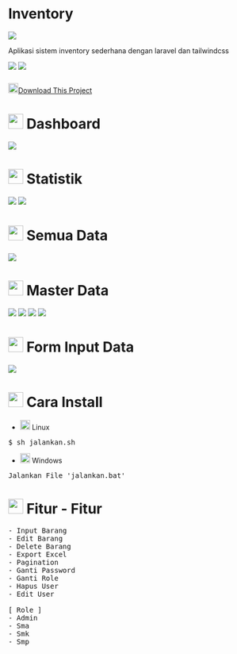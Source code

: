 # Inventory

<img src='https://raw.githubusercontent.com/FajarTheGGman/Inventory/master/.img/banner.png'/>

<p>Aplikasi sistem inventory sederhana dengan laravel dan tailwindcss </p>


![](https://img.shields.io/badge/Language-PHP-blue?style=for-the-badge) ![](https://img.shields.io/badge/Style-Tailwindcss-lime?style=for-the-badge)

<a href="https://github.com/FajarTheGGman/Inventory/archive/refs/heads/main.zip"><img src="https://www.flaticon.com/svg/vstatic/svg/4420/4420152.svg?token=exp=1617359129~hmac=b0cfa16aa362796e69c6e70f8bbfec90" width="20" style="margin-top: 10px" height="20"/>Download This Project</a>

 # <img src="https://www.flaticon.com/svg/vstatic/svg/2782/2782066.svg?token=exp=1617326284~hmac=783d921c851df88c272443f14fc498ec" width="30" height="30"/> Dashboard 
<img src='https://raw.githubusercontent.com/FajarTheGGman/Inventory/master/.img/home' />

 # <img src="https://www.flaticon.com/svg/vstatic/svg/921/921591.svg?token=exp=1617326095~hmac=be2ef0d43284680c6acdb17b4a34c841" width="30" height="30"/> Statistik 
<img src='https://raw.githubusercontent.com/FajarTheGGman/Inventory/master/.img/chart.jpeg' />
<img src='https://raw.githubusercontent.com/FajarTheGGman/Inventory/master/.img/chart2.jpeg' />

# <img src="https://www.flaticon.com/svg/vstatic/svg/148/148825.svg?token=exp=1617326358~hmac=a4adf50fafd77b2efb646e16c9f1a2fa" width="30" height="30"/> Semua Data 
<img src='https://raw.githubusercontent.com/FajarTheGGman/Inventory/master/.img/alldata.jpeg' />

# <img src="https://www.flaticon.com/svg/vstatic/svg/4425/4425328.svg?token=exp=1617326358~hmac=c58783f7306fbb72da8bd581653276ba" width="30" height="30"/> Master Data 
<img src='https://raw.githubusercontent.com/FajarTheGGman/Inventory/master/.img/pengelola.jpeg' />
<img src='https://raw.githubusercontent.com/FajarTheGGman/Inventory/master/.img/ruangan.jpeg' />
<img src='https://raw.githubusercontent.com/FajarTheGGman/Inventory/master/.img/kelompokaset.jpeg'/>
<img src='https://raw.githubusercontent.com/FajarTheGGman/Inventory/master/.img/sumberdana.jpeg' />

# <img src="https://www.flaticon.com/svg/vstatic/svg/4420/4420227.svg?token=exp=1617326441~hmac=65af2ac7fc5f372063a134232a829bbb" width="30" height="30" /> Form Input Data 
<img src='https://raw.githubusercontent.com/FajarTheGGman/Inventory/master/.img/input.jpeg' />


# <img src="https://www.flaticon.com/svg/vstatic/svg/4411/4411736.svg?token=exp=1617326562~hmac=d67824cadd12b6224b2dbd82236db19a" width="30" height="30"/> Cara Install 

- <img src="https://www.flaticon.com/svg/vstatic/svg/226/226772.svg?token=exp=1617326654~hmac=58c163553afbb94825d461da4b597634" width="20" height="20" /> Linux
<pre>
$ sh jalankan.sh
</pre>

- <img src="https://www.flaticon.com/svg/vstatic/svg/888/888882.svg?token=exp=1617326699~hmac=7b514b1480b44ec1df4e276c87872a1c" width="20" height="20" /> Windows
<pre>
Jalankan File 'jalankan.bat'
</pre>

# <img src="https://www.flaticon.com/svg/vstatic/svg/2831/2831020.svg?token=exp=1617326776~hmac=5c83d8a2e7cafa384ce963ea0c65664f" width="30" height="30" /> Fitur - Fitur

<pre>
- Input Barang
- Edit Barang
- Delete Barang
- Export Excel
- Pagination
- Ganti Password
- Ganti Role
- Hapus User
- Edit User

[ Role ] 
- Admin
- Sma
- Smk
- Smp

</pre>
